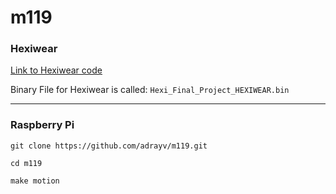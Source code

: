 # m119
### Hexiwear
[Link to Hexiwear code](https://os.mbed.com/users/adrayv/code/Hexi_Final_Project/file/8a9b0eb4835d/main.cpp/)

Binary File for Hexiwear is called:
`Hexi_Final_Project_HEXIWEAR.bin`
___
### Raspberry Pi
```
git clone https://github.com/adrayv/m119.git

cd m119

make motion
```
